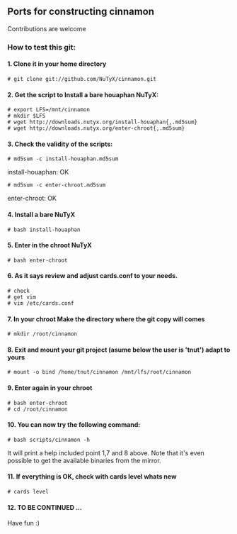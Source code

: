 ## Ports for constructing cinnamon

Contributions are welcome

### How to test this git:

#### 1. Clone it in your home directory

    # git clone git://github.com/NuTyX/cinnamon.git

#### 2. Get the script to Install a bare houaphan NuTyX:

    # export LFS=/mnt/cinnamon
    # mkdir $LFS
    # wget http://downloads.nutyx.org/install-houaphan{,.md5sum}
    # wget http://downloads.nutyx.org/enter-chroot{,.md5sum}

#### 3. Check the validity of the scripts:

    # md5sum -c install-houaphan.md5sum

   install-houaphan: OK

    # md5sum -c enter-chroot.md5sum

   enter-chroot: OK

#### 4. Install a bare NuTyX

    # bash install-houaphan

#### 5. Enter in the chroot NuTyX

    # bash enter-chroot

#### 6. As it says review and adjust cards.conf to your needs.

    # check
    # get vim
    # vim /etc/cards.conf


#### 7. In your chroot Make the directory where the git copy will comes

    # mkdir /root/cinnamon

#### 8. Exit and mount your git project (asume below the user is 'tnut') adapt to yours

    # mount -o bind /home/tnut/cinnamon /mnt/lfs/root/cinnamon

#### 9. Enter again in your chroot

    # bash enter-chroot
    # cd /root/cinnamon

#### 10. You can now try the following command:

    # bash scripts/cinnamon -h

It will print a help included point 1,7 and 8 above. Note that it's even possible to get the available binaries from the mirror.


#### 11. If everything is OK, check with cards level whats new

    # cards level

#### 12. TO BE CONTINUED ...

Have fun :)
